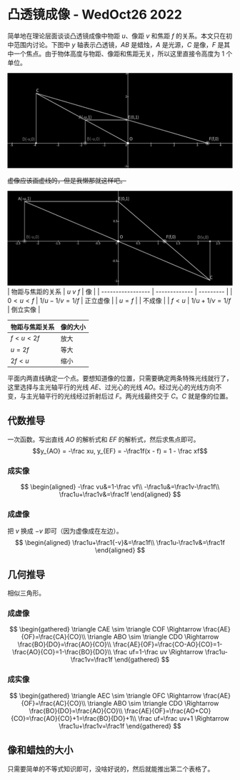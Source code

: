 # 凸透镜成像 - WedOct26 2022
简单地在理论层面谈谈凸透镜成像中物距 $u$、像距 $v$ 和焦距 $f$ 的关系。本文只在初中范围内讨论。下图中 $y$ 轴表示凸透镜，$AB$ 是蜡烛，$A$ 是光源，$C$ 是像，$F$ 是其中一个焦点。由于物体高度与物距、像距和焦距无关，所以这里直接令高度为 $1$ 个单位。

![virtual](virtual2022-10-26_11-38-01.png) 

~~虚像应该画虚线的，但是我懒那就这样吧。~~

![real](real2022-10-26_11-36-23.png)
| 物距与焦距的关系  | $u$ $v$ $f$   | 像        |
| ----------------- | ------------- | --------- |
| $0<u<f$           | $1/u-1/v=1/f$ | 正立虚像  |
| $u=f$             |               | 不成像    |
| $f<u$             | $1/u+1/v=1/f$ | 倒立实像  |

| 物距与焦距关系  | 像的大小  |
| --------------- | --------- |
| $f<u<2f$        | 放大      |
| $u=2f$          | 等大      |
| $2f<u$          | 缩小      |

平面内两直线确定一个点。要想知道像的位置，只需要确定两条特殊光线就行了，这里选择与主光轴平行的光线 $AE$、过光心的光线 $AO$。经过光心的光线方向不变，与主光轴平行的光线经过折射后过 $F$。两光线最终交于 $C$。$C$ 就是像的位置。

## 代数推导
一次函数。写出直线 $AO$ 的解析式和 $EF$ 的解析式，然后求焦点即可。
$$y_{AO} = -\frac xu, y_{EF} = -\frac1f(x - f) = 1 - \frac xf$$

### 成实像
$$
\begin{aligned}
      -\frac vu&=1-\frac vf\\
       -\frac1u&=\frac1v-\frac1f\\
\frac1u+\frac1v&=\frac1f
\end{aligned}
$$

### 成虚像
把 $v$ 换成 $-v$ 即可（因为虚像成在左边）。
$$
\begin{aligned}
\frac1u+\frac1{-v}&=\frac1f\\
   \frac1u-\frac1v&=\frac1f
\end{aligned}
$$

## 几何推导
相似三角形。

### 成虚像
$$
\begin{gathered}
\triangle CAE \sim \triangle COF \Rightarrow \frac{AE}{OF}=\frac{CA}{CO}\\
\triangle ABO \sim \triangle CDO \Rightarrow \frac{BO}{DO}=\frac{AO}{CO}\\
\frac{AE}{OF}=\frac{CO-AO}{CO}=1-\frac{AO}{CO}=1-\frac{BO}{DO}\\
\frac uf=1-\frac uv \Rightarrow \frac1u-\frac1v=\frac1f
\end{gathered}
$$

### 成实像
$$
\begin{gathered}
\triangle AEC \sim \triangle OFC \Rightarrow \frac{AE}{OF}=\frac{AC}{CO}\\
\triangle ABO \sim \triangle CDO \Rightarrow \frac{BO}{DO}=\frac{AO}{CO}\\
\frac{AE}{OF}=\frac{AO+CO}{CO}=\frac{AO}{CO}+1=\frac{BO}{DO}+1\\
\frac uf=\frac uv+1 \Rightarrow \frac1u+\frac1v=\frac1f
\end{gathered}
$$

## 像和蜡烛的大小
只需要简单的不等式知识即可，没啥好说的，然后就能推出第二个表格了。
